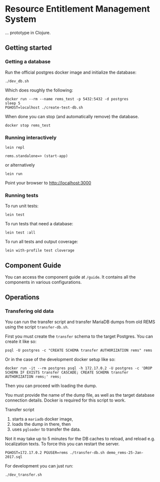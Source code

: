 # Resource Entitlement Management System

... prototype in Clojure.

## Getting started

### Getting a database

Run the official postgres docker image and initialize the database:

```
./dev_db.sh
```

Which does roughly the following:

```
docker run --rm --name rems_test -p 5432:5432 -d postgres
sleep 5
PGHOST=localhost ./create-test-db.sh
```

When done you can stop (and automatically remove) the database.

```
docker stop rems_test
```

### Running interactively

```
lein repl

rems.standalone=> (start-app)
```

or alternatively

```
lein run
```

Point your browser to <http://localhost:3000>

### Running tests

To run unit tests:

```
lein test
```

To run tests that need a database:

```
lein test :all
```

To run all tests and output coverage:

```
lein with-profile test cloverage
```

## Component Guide

You can access the component guide at `/guide`. It contains all the components in various configurations.

## Operations

### Transfering old data

You can run the transfer script and transfer MariaDB dumps from old REMS using the script `transfer-db.sh`.

First you must create the `transfer` schema to the target Postgres. You can create it like so:
```
psql -U postgres -c "CREATE SCHEMA transfer AUTHORIZATION rems" rems
```

Or in the case of the development docker setup like so:
```
docker run -it --rm postgres psql -h 172.17.0.2 -U postgres -c 'DROP SCHEMA IF EXISTS transfer CASCADE; CREATE SCHEMA transfer AUTHORIZATION rems;' rems;
```

Then you can proceed with loading the dump.

You must provide the name of the dump file, as well as the target database connection details. Docker is required for this script to work.

Transfer script
1. starts a `mariadb` docker image,
1. loads the dump in there, then
1. uses `pgloader` to transfer the data.


Not it may take up to 5 minutes for the DB caches to reload, and reload e.g. localization texts. To force this you can restart the server.

```
PGHOST=172.17.0.2 PGUSER=rems ./transfer-db.sh demo_rems-25-Jan-2017.sql
```

For development you can just run:

```
./dev_transfer.sh
```
